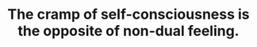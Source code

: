 ---
title: The cramp of self-consciousness is the opposite of non-dual feeling.
tags: non-dual mindfulness self
---